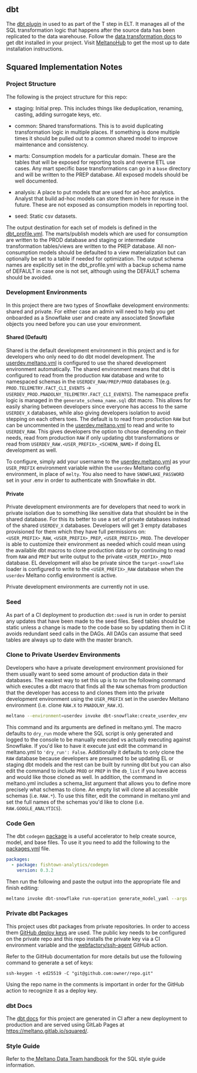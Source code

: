 ## dbt

The [dbt plugin](https://github.com/dbt-labs/dbt-core) in used to as part of the T step in ELT.
It manages all of the SQL transformation logic that happens after the source data has been replicated to the data warehouse.
Follow the [data transformation docs](https://docs.meltano.com/guide/transformation) to get dbt installed in your project.
Visit [MeltanoHub](https://hub.meltano.com/utilities/dbt-snowflake) to get the most up to date installation instructions.

## Squared Implementation Notes

### Project Structure

The following is the project structure for this repo:

- staging: Initial prep.
This includes things like deduplication, renaming, casting, adding surrogate keys, etc.

- common: Shared transformations.
This is to avoid duplicating transformation logic in multiple places.
If something is done multiple times it should be pulled out to a common shared model to improve maintenance and consistency.

- marts: Consumption models for a particular domain.
These are the tables that will be exposed for reporting tools and reverse ETL use cases.
Any mart specific base transformations can go in a `base` directory and will be written to the PREP database.
All exposed models should be well documented.

- analysis: A place to put models that are used for ad-hoc analytics.
Analyst that build ad-hoc models can store them in here for reuse in the future.
These are not exposed as consumption models in reporting tool.

- seed: Static csv datasets.

The output destination for each set of models is defined in the [dbt_profile.yml](https://gitlab.com/meltano/squared/-/blob/master/data/transform/dbt_project.yml).
The marts/publish models which are used for consumption are written to the PROD database and staging or intermediate transformation tables/views are written to the PREP database.
All non-consumption models should be defaulted to a view materialization but can optionally be set to a table if needed for optimization.
The output schema names are explicitly set in the dbt_profile.yml with a backup schema name of DEFAULT in case one is not set, although using the DEFAULT schema should be avoided.

### Development Environments

In this project there are two types of Snowflake development environments: shared and private.
For either case an admin will need to help you get onboarded as a Snowflake user and create any associated Snowflake objects you need before you can use your environment.

#### Shared (Default)

Shared is the default development environment in this project and is for developers who only need to do dbt model development.
The [userdev.meltano.yml](../environments/userdev.meltano.yml) is configured to use the shared development environment automatically.
The shared environment means that dbt is configured to read from the production `RAW` database and write to namespaced schemas in the `USERDEV_RAW/PREP/PROD` databases (e.g. `PROD.TELEMETRY.FACT_CLI_EVENTS` -> `USERDEV_PROD.PNADOLNY_TELEMETRY.FACT_CLI_EVENTS`).
The namespace prefix logic is managed in the `generate_schema_name.sql` dbt macro.
This allows for easily sharing between developers since everyone has access to the same `USERDEV_X` databases, while also giving developers isolation to avoid stepping on each others toes.
The default is to read from production `RAW` but can be uncommented in the [userdev.meltano.yml](../environments/userdev.meltano.yml) to read and write to `USERDEV_RAW`.
This gives developers the option to chose depending on their needs, read from production `RAW` if only updating dbt transformations or read from `USERDEV_RAW.<USER_PREFIX>_<SCHEMA_NAME>` if doing EL development as well.

To configure, simply add your username to the [userdev.meltano.yml](../environments/userdev.meltano.yml) as your `USER_PREFIX` environment variable within the `userdev` Meltano config environment, in place of `melty`.
You also need to have `SNOWFLAKE_PASSWORD` set in your .env in order to authenticate with Snowflake in dbt.

#### Private

Private development environments are for developers that need to work in private isolation due to something like sensitive data that shouldnt be in the shared database.
For this its better to use a set of private databases instead of the shared `USERDEV_X` databases.
Developers will get 3 empty databases provisioned for them which they have full permissions on: `<USER_PREFIX>_RAW`, `<USER_PREFIX>_PREP`, `<USER_PREFIX>_PROD`.
The developer is able to customize their environment as needed which could mean using the available dbt macros to clone production data or by continuing to read from `RAW` and `PREP` but write output to the private `<USER_PREFIX>_PROD` database.
EL development will also be private since the `target-snowflake` loader is configured to write to the `<USER_PREFIX>_RAW` database when the `userdev` Meltano config environment is active.

Private development environments are currently not in use.

### Seed

As part of a CI deployment to production `dbt:seed` is run in order to persist any updates that have been made to the seed files.
Seed tables should be static unless a change is made to the code base so by updating them in CI it avoids redundant seed calls in the DAGs.
All DAGs can assume that seed tables are always up to date with the master branch.

### Clone to Private Userdev Environments

Developers who have a private development environment provisioned for them usually want to seed some amount of production data in their databases.
The easiest way to set this up is to run the following command which executes a dbt macro that finds all the `RAW` schemas from production that the developer has access to and clones them into the private development environment using the `USER_PREFIX` set in the userdev Meltano environment (i.e. clone `RAW.X` to `PNADOLNY_RAW.X`).

```bash
meltano --environment=userdev invoke dbt-snowflake:create_userdev_env
```

This command and its arguments are defined in meltano.yml.
The macro defaults to `dry_run` mode where the SQL script is only generated and logged to the console to be manually executed vs actually executing against Snowflake.
If you'd like to have it execute just edit the command in meltano.yml to `'dry_run': False`.
Additionally it defaults to only clone the `RAW` database because developers are presumed to be updating EL or staging dbt models and the rest can be built by running dbt but you can also edit the command to include `PROD` or `PREP` in the `db_list` if you have access and would like those cloned as well.
In addition, the command in meltano.yml includes a schema_list argument that allows you to define more precisely what schemas to clone.
An empty list will clone all accessible schemas (i.e. `RAW.*`).
To use this filter, edit the command in meltano.yml and set the full names of the schemas you'd like to clone (i.e. `RAW.GOOGLE_ANALYTICS`).

### Code Gen

The dbt `codegen` [package](https://github.com/dbt-labs/dbt-codegen) is a useful accelerator to help create source, model, and base files.
To use it you need to add the following to the [packages.yml](packages.yml) file.

```yaml
packages:
  - package: fishtown-analytics/codegen
    version: 0.3.2
```
Then run the following and paste the output into the appropriate file and finish editing:

```bash
meltano invoke dbt-snowflake run-operation generate_model_yaml --args '{"model_name": "fact_plugin_usage"}'
```

### Private dbt Packages

This project uses dbt packages from private repositories.
In order to access them [GitHub deploy keys](https://docs.github.com/en/developers/overview/managing-deploy-keys#deploy-keys) are used.
The public key needs to be configured on the private repo and this repo installs the private key via a CI environment variable and the [webfactory/ssh-agent](https://github.com/webfactory/ssh-agent) GitHub action.

Refer to the GitHub documentation for more details but use the following command to generate a set of keys:

`ssh-keygen -t ed25519 -C "git@github.com:owner/repo.git"`

Using the repo name in the comments is important in order for the GitHub action to recognize it as a deploy key.

### dbt Docs

The [dbt docs](https://docs.getdbt.com/docs/building-a-dbt-project/documentation) for this project are generated in CI after a new deployment to production and are served using GitLab Pages at https://meltano.gitlab.io/squared/. 

### Style Guide

Refer to the[ Meltano Data Team handbook](https://handbook.meltano.com/data-team/sql-style-guide) for the SQL style guide information.
